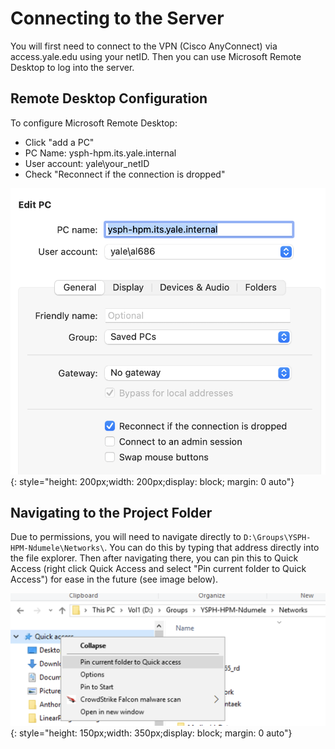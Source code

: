 # Connecting to the Server

You will first need to connect to the VPN (Cisco AnyConnect) via access.yale.edu using your netID. Then you can use Microsoft Remote Desktop to log into the server.

## Remote Desktop Configuration

To configure Microsoft Remote Desktop:

- Click "add a PC"
- PC Name: ysph-hpm.its.yale.internal
- User account: yale\your_netID
- Check "Reconnect if the connection is dropped"

![Remote Desktop Configuration](../images/remote_desktop_config.png){: style="height: 200px;width: 200px;display: block; margin: 0 auto"}

## Navigating to the Project Folder

Due to permissions, you will need to navigate directly to `D:\Groups\YSPH-HPM-Ndumele\Networks\`. You can do this by typing that address directly into the file explorer. Then after navigating there, you can pin this to Quick Access (right click Quick Access and select "Pin current folder to Quick Access") for ease in the future (see image below).

![Quick Access](../images/quick_access.png){: style="height: 150px;width: 350px;display: block; margin: 0 auto"}